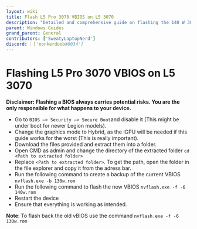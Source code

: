 ```yaml
---
layout: wiki
title: Flash L5 Pro 3070 VBIOS on L5 3070
description: "Detailed and comprehensive guide on flashing the 140 W 3070 VBIOS from the 5 Pro to the Legion 5"
parent: Windows Guides
grand_parent: General
contributors: ['SweatyLaptopNerd']
discord: ⫶ ['nonkerdoob#0034']
---
```


# Flashing L5 Pro 3070 VBIOS on L5 3070

**Disclaimer: Flashing a BIOS always carries potential risks. You are the only responsible for what happens to your device.** 

- Go to ```BIOS –> Security –> Secure Boot```and disable it (This might be under boot for newer Legion models).
- Change the graphics mode to Hybrid, as the iGPU will be needed if this guide works for the worst (This is really important).
- Download the files provided and extract them into a folder.
- Open CMD as admin and change the directory of the extracted folder ```cd <Path to extracted folder>```
- Replace ```<Path to extracted folder>```. To get the path, open the folder in the file explorer and copy it from the adress bar.
- Run the following command to create a backup of the current VBIOS ```nvflash.exe -b 130w.rom```
- Run the following command to flash the new VBIOS ```nvflash.exe -f -6 140w.rom```
- Restart the device
- Ensure that everything is working as intended.

**Note**: To flash back the old vBIOS use the command ```nvflash.exe -f -6 130w.rom```
